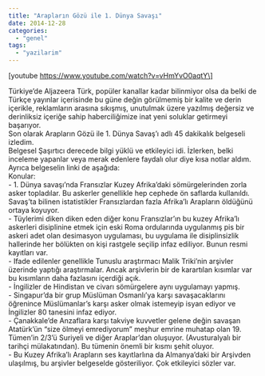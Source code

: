 ```yaml
---
title: "Arapların Gözü ile 1. Dünya Savaşı"
date: 2014-12-28
categories: 
  - "genel"
tags: 
  - "yazilarim"
---
```


\[youtube https://www.youtube.com/watch?v=vHmYvO0aqtY\]

Türkiye’de Aljazeera Türk, popüler kanallar kadar bilinmiyor olsa da belki de Türkçe yayınlar içerisinde bu güne değin görülmemiş bir kalite ve derin içerikle, reklamların arasına sıkışmış, unutulmak üzere yazılmış değersiz ve derinliksiz içeriğe sahip haberciliğimize inat yeni soluklar getirmeyi başarıyor.  
Son olarak Arapların Gözü ile 1. Dünya Savaş’ı adlı 45 dakikalık belgeseli izledim.  
Belgesel Şaşırtıcı derecede bilgi yüklü ve etkileyici idi. İzlerken, belki inceleme yapanlar veya merak edenlere faydalı olur diye kısa notlar aldım. Ayrıca belgeselin linki de aşağıda:  
Konular:  
\- 1. Dünya savaşı’nda Fransızlar Kuzey Afrika’daki sömürgelerinden zorla asker topladılar. Bu askerler genellikle hep cephede ön saflarda kullanıldı. Savaş’ta bilinen istatistikler Fransızlardan fazla Afrika’lı Arapların öldüğünü ortaya koyuyor.  
\- Tüylerimi diken diken eden diğer konu Fransızlar’ın bu kuzey Afrika’lı askerleri disiplinine etmek için eski Roma ordularında uygulanmış pis bir askeri adet olan desimasyon uygulaması, bu uygulama ile disiplinsizlik hallerinde her bölükten on kişi rastgele seçilip infaz ediliyor. Bunun resmi kayıtları var.  
\- Ifade edilenler genellikle Tunuslu araştırmacı Malik Triki’nin arşivler üzerinde yaptığı araştırmalar. Ancak arşivlerin bir de karartılan kısımlar var bu kısımların daha fazlasını içerdiği açık.  
\- İngilizler de Hindistan ve civarı sömürgelere aynı uygulamayı yapmış.  
\- Singapur’da bir grup Müslüman Osmanlı’ya karşı savaşacaklarını öğrenince Müslümanlar’s karşı asker olmak istemeyip isyan ediyor ve İngilizler 80 tanesini infaz ediyor.  
\- Çanakkale’de Anzaflara karşı takviye kuvvetler gelene değin savaşan Atatürk’ün “size ölmeyi emrediyorum” meşhur emrine muhatap olan 19. Tümen’in 2/3’ü Suriyeli ve diğer Araplar’dan oluşuyor. (Avusturalyalı bir tarihçi mülakatından). Bu tümenin önemli bir kısmı şehit oluyor.  
\- Bu Kuzey Afrika’lı Arapların ses kayıtlarlına da Almanya’daki bir Arşivden ulaşılmış, bu arşivler belgeselde gösteriliyor. Çok etkileyici sözler var.

